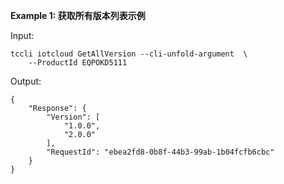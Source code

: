 **Example 1: 获取所有版本列表示例**



Input: 

```
tccli iotcloud GetAllVersion --cli-unfold-argument  \
    --ProductId EQPOKD5111
```

Output: 
```
{
    "Response": {
        "Version": [
            "1.0.0",
            "2.0.0"
        ],
        "RequestId": "ebea2fd8-0b8f-44b3-99ab-1b04fcfb6cbc"
    }
}
```

